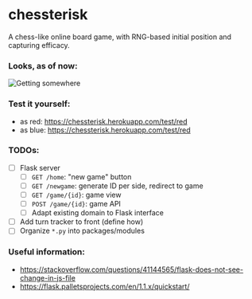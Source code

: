 # chessterisk
A chess-like online board game, with RNG-based initial position and capturing efficacy.

### Looks, as of now:

![Getting somewhere](https://media.giphy.com/media/kucRgSSmSObdhqeh0N/giphy.gif)

### Test it yourself:
- as red: https://chessterisk.herokuapp.com/test/red
- as blue: https://chessterisk.herokuapp.com/test/red

### TODOs:
- [ ] Flask server
	- [ ] `GET /home`: "new game" button
	- [ ] `GET /newgame`: generate ID per side, redirect to game
	- [ ] `GET /game/{id}`: game view
	- [ ] `POST /game/{id}`: game API
	- [ ] Adapt existing domain to Flask interface
- [ ] Add turn tracker to front (define how)
- [ ] Organize `*.py` into packages/modules

### Useful information:
* https://stackoverflow.com/questions/41144565/flask-does-not-see-change-in-js-file
* https://flask.palletsprojects.com/en/1.1.x/quickstart/
